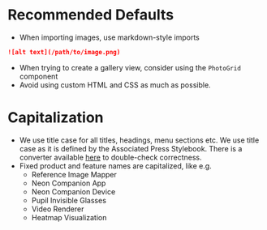 # Recommended Defaults
- When importing images, use markdown-style imports
```markdown
![alt text](/path/to/image.png)
```
- When trying to create a gallery view, consider using the `PhotoGrid` component
- Avoid using custom HTML and CSS as much as possible.


# Capitalization
- We use title case for all titles, headings, menu sections etc. We use title case as it is defined by the Associated Press Stylebook. There is a converter available [here](https://titlecaseconverter.com/) to double-check correctness.
- Fixed product and feature names are capitalized, like e.g.
    - Reference Image Mapper
    - Neon Companion App
    - Neon Companion Device
    - Pupil Invisible Glasses
    - Video Renderer
    - Heatmap Visualization
